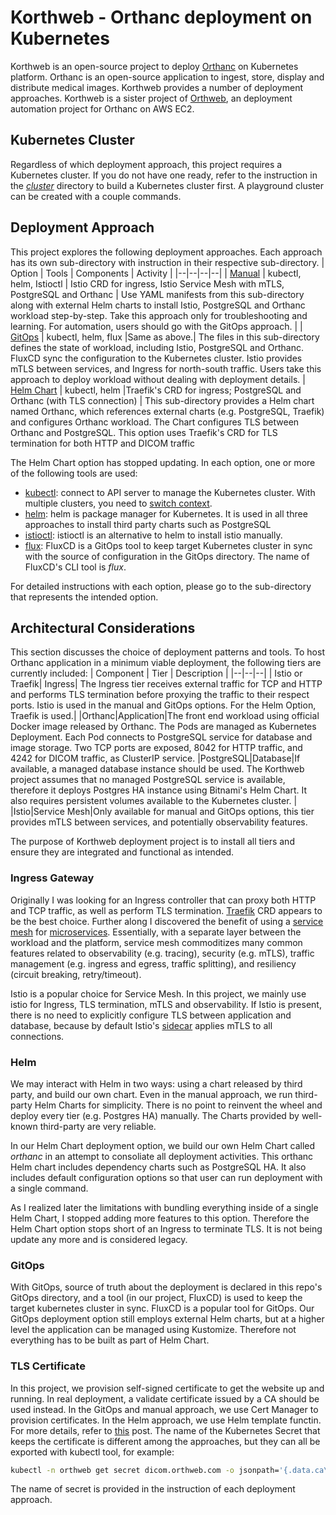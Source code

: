 # Korthweb - Orthanc deployment on Kubernetes
Korthweb is an open-source project to deploy [Orthanc](https://www.orthanc-server.com/) on Kubernetes platform. Orthanc is an open-source application to ingest, store, display and distribute medical images. Korthweb provides a number of deployment approaches. Korthweb is a sister project of [Orthweb](https://github.com/digihunch/orthweb), an deployment automation project for Orthanc on AWS EC2. 

## Kubernetes Cluster
Regardless of which deployment approach, this project requires a Kubernetes cluster. If you do not have one ready, refer to the instruction in the *[cluster](https://github.com/digihunch/korthweb/tree/main/cluster)* directory to build a Kubernetes cluster first. A playground cluster can be created with a couple commands.

## Deployment Approach
This project explores the following deployment approaches. Each approach has its own sub-directory with instruction in their respective sub-directory.
| Option | Tools | Components | Activity |
|--|--|--|--|
| [Manual](https://github.com/digihunch/korthweb/tree/main/manual) | kubectl, helm, Istioctl | Istio CRD for ingress, Istio Service Mesh with mTLS, PostgreSQL and Orthanc  | Use YAML manifests from this sub-directory along with external Helm charts to install Istio, PostgreSQL and Orthanc workload step-by-step. Take this approach only for troubleshooting and learning. For automation, users should go with the GitOps approach. |
| [GitOps](https://github.com/digihunch/korthweb/tree/main/gitops) | kubectl, helm, flux |Same as above.| The files in this sub-directory defines the state of workload, including Istio, PostgreSQL and Orthanc. FluxCD sync the configuration to the Kubernetes cluster. Istio provides mTLS between services, and Ingress for north-south traffic. Users take this approach to deploy workload without dealing with deployment details.
| [Helm Chart](https://github.com/digihunch/korthweb/tree/main/helm) | kubectl, helm |Traefik's CRD for ingress; PostgreSQL and Orthanc (with TLS connection) | This sub-directory provides a Helm chart named Orthanc, which references external charts (e.g. PostgreSQL, Traefik) and configures Orthanc workload. The Chart configures TLS between Orthanc and PostgreSQL. This option uses Traefik's CRD for TLS termination for both HTTP and DICOM traffic

The Helm Chart option has stopped updating. In each option, one or more of the following tools are used:
* [kubectl](https://kubernetes.io/docs/tasks/tools/#kubectl): connect to API server to manage the Kubernetes cluster. With multiple clusters, you need to [switch context](https://kubernetes.io/docs/tasks/access-application-cluster/configure-access-multiple-clusters/).
* [helm](https://helm.sh/docs/intro/install/): helm is package manager for Kubernetes. It is used in all three approaches to install third party charts such as PostgreSQL
* [istioctl](https://helm.sh/docs/intro/install/): istioctl is an alternative to helm to install istio manually.
* [flux](https://fluxcd.io/docs/): FluxCD is a GitOps tool to keep target Kubernetes cluster in sync with the source of configuration in the GitOps directory. The name of FluxCD's CLI tool is *flux*.

For detailed instructions with each option, please go to the sub-directory that represents the intended option.

## Architectural Considerations
This section discusses the choice of deployment patterns and tools. To host Orthanc application in a minimum viable deployment, the following tiers are currently included:
| Component | Tier | Description |
|--|--|--|
| Istio or Traefik| Ingress| The Ingress tier receives external traffic for TCP and HTTP and performs TLS termination before proxying the traffic to their respect ports. Istio is used in the manual and GitOps options. For the Helm Option, Traefik is used.|
|Orthanc|Application|The front end workload using official Docker image released by Orthanc. The Pods are managed as Kubernetes Deployment. Each Pod connects to PostgreSQL service for database and image storage. Two TCP ports are exposed, 8042 for HTTP traffic, and 4242 for DICOM traffic, as ClusterIP service.
|PostgreSQL|Database|If available, a managed database instance should be used. The Korthweb project assumes that no managed PostgreSQL service is available, therefore it deploys Postgres HA instance using Bitnami's Helm Chart. It also requires persistent volumes available to the Kubernetes cluster. |
|Istio|Service Mesh|Only available for manual and GitOps options, this tier provides mTLS between services, and potentially observability features. 

The purpose of Korthweb deployment project is to install all tiers and ensure they are integrated and functional as intended.

### Ingress Gateway
Originally I was looking for an Ingress controller that can proxy both HTTP and TCP traffic, as well as perform TLS termination. [Traefik](https://doc.traefik.io/traefik/routing/providers/kubernetes-crd/) CRD appears to be the best choice. Further along I discovered the benefit of using a [service mesh](https://www.digihunch.com/2021/12/from-ingress-to-gateway-why-you-need-istio-gateways-on-kubernetes-platforms/) for  [microservices](https://www.digihunch.com/2021/11/from-microservice-to-service-mesh/). Essentially, with a separate layer between the workload and the platform, service mesh commoditizes many common features related to observability (e.g. tracing), security (e.g. mTLS), traffic management (e.g. ingress and egress, traffic splitting), and resiliency (circuit breaking, retry/timeout). 

Istio is a popular choice for Service Mesh. In this project, we mainly use istio for Ingress, TLS termination, mTLS and observability. If Istio is present, there is no need to explicitly configure TLS between application and database, because by default Istio's [sidecar](https://istio.io/latest/docs/ops/configuration/traffic-management/tls-configuration/) applies mTLS to all connections.


### Helm
We may interact with Helm in two ways: using a chart released by third party, and build our own chart. Even in the manual approach, we run third-party Helm Charts for simplicity. There is no point to reinvent the wheel and deploy every tier (e.g. Postgres HA) manually. The Charts provided by well-known third-party are very reliable.

In our Helm Chart deployment option, we build our own Helm Chart called *orthanc* in an attempt to consoliate all deployment activities. This orthanc Helm chart includes dependency charts such as PostgreSQL HA. It also includes default configuration options so that user can run deployment with a single command. 

As I realized later the limitations with bundling everything inside of a single Helm Chart, I stopped adding more features to this option. Therefore the Helm Chart option stops short of an Ingress to terminate TLS. It is not being update any more and is considered legacy.

### GitOps 
With GitOps, source of truth about the deployment is declared in this repo's GitOps directory, and a tool (in our project, FluxCD) is used to keep the target kubernetes cluster in sync. FluxCD is a popular tool for GitOps. Our GitOps deployment option still employs external Helm charts, but at a higher level the application can be managed using Kustomize. Therefore not everything has to be built as part of Helm Chart. 

### TLS Certificate
In this project, we provision self-signed certificate to get the website up and running. In real deployment, a validate certificate issued by a CA should be used instead. In the GitOps and manual approach, we use Cert Manager to provision certificates. In the Helm approach, we use Helm template functin. For more details, refer to [this](https://www.digihunch.com/2022/01/creating-self-signed-x509-certificate/) post. The name of the Kubernetes Secret that keeps the certificate is different among the approaches, but they can all be exported with kubectl tool, for example:
```sh
kubectl -n orthweb get secret dicom.orthweb.com -o jsonpath='{.data.ca\.crt}' | base64 --decode > ca.crt
```
The name of secret is provided in the instruction of each deployment approach.


